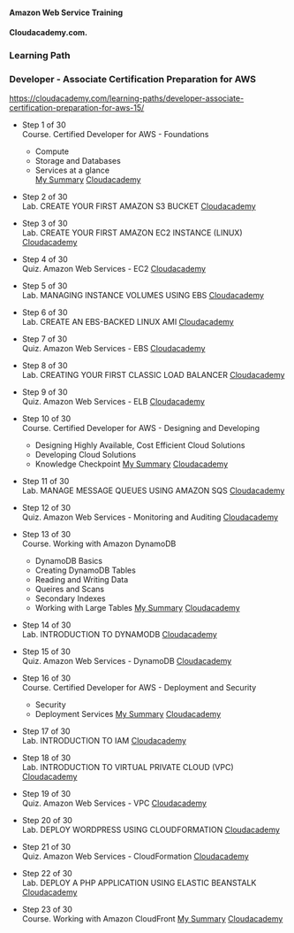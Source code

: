 #### Amazon Web Service Training
#### Cloudacademy.com. 

### Learning Path
### Developer - Associate Certification Preparation for AWS  

https://cloudacademy.com/learning-paths/developer-associate-certification-preparation-for-aws-15/  


* Step 1 of 30  
Course. Certified Developer for AWS - Foundations
  - Compute
  - Storage and Databases
  - Services at a glance  
[My Summary](https://github.com/maxaldunate/aws-training/blob/master/learning-paths-developer-associate-certification-preparation-for-aws-15/Setp01of30.%20Certified%20Developer%20for%20AWS.%20Foundations.md)
[Cloudacademy](https://cloudacademy.com/amazon-web-services/certified-developer-foundations-course/)

* Step 2 of 30  
Lab. CREATE YOUR FIRST AMAZON S3 BUCKET
[Cloudacademy](https://cloudacademy.com/amazon-web-services/labs/create-your-first-amazon-s3-bucket-2/)

* Step 3 of 30  
Lab. CREATE YOUR FIRST AMAZON EC2 INSTANCE (LINUX)
[Cloudacademy](https://cloudacademy.com/amazon-web-services/labs/create-your-first-amazon-ec2-instance-1/)

* Step 4 of 30  
Quiz. Amazon Web Services - EC2
[Cloudacademy](https://cloudacademy.com/quiz/study/497270/results/)

* Step 5 of 30  
Lab. MANAGING INSTANCE VOLUMES USING EBS
[Cloudacademy](https://cloudacademy.com/amazon-web-services/labs/managing-instance-volumes-using-ebs-6/)

* Step 6 of 30  
Lab. CREATE AN EBS-BACKED LINUX AMI
[Cloudacademy](https://cloudacademy.com/amazon-web-services/labs/create-ebs-backed-linux-ami-7/)

* Step 7 of 30  
Quiz. Amazon Web Services - EBS
[Cloudacademy](https://cloudacademy.com/quiz/study/497018/results/)

* Step 8 of 30  
Lab. CREATING YOUR FIRST CLASSIC LOAD BALANCER
[Cloudacademy](https://cloudacademy.com/amazon-web-services/labs/create-your-first-amazon-elastic-load-balancing-elb-4/)

* Step 9 of 30  
Quiz. Amazon Web Services - ELB
[Cloudacademy](https://cloudacademy.com/quiz/study/497023/results/)

* Step 10 of 30  
Course. Certified Developer for AWS - Designing and Developing
  - Designing Highly Available, Cost Efficient Cloud Solutions
  - Developing Cloud Solutions
  - Knowledge Checkpoint
[My Summary](https://github.com/maxaldunate/aws-training/blob/master/learning-paths-developer-associate-certification-preparation-for-aws-15/Setp10of30.%20Certified%20Developer%20for%20AWS.%20Designing%20and%20Developing.md)
[Cloudacademy](https://cloudacademy.com/amazon-web-services/certified-developer-designing-and-developing-course/)

* Step 11 of 30  
Lab. MANAGE MESSAGE QUEUES USING AMAZON SQS
[Cloudacademy](https://cloudacademy.com/amazon-web-services/labs/manage-message-queue-amazon-sqs-16/)

* Step 12 of 30  
Quiz. Amazon Web Services - Monitoring and Auditing
[Cloudacademy](https://cloudacademy.com/quiz/study/498827/results/)

* Step 13 of 30  
Course. Working with Amazon DynamoDB
  - DynamoDB Basics
  - Creating DynamoDB Tables
  - Reading and Writing Data
  - Queires and Scans
  - Secondary Indexes
  - Working with Large Tables
[My Summary](https://github.com/maxaldunate/aws-training/blob/master/learning-paths-developer-associate-certification-preparation-for-aws-15/Setp13of30.%20Working%20with%20Amazon%20DynamoDB.md)
[Cloudacademy](https://cloudacademy.com/amazon-web-services/working-with-amazon-dynamodb-course/)

* Step 14 of 30  
Lab. INTRODUCTION TO DYNAMODB
[Cloudacademy](https://cloudacademy.com/amazon-web-services/labs/introduction-dynamodb-8/)

* Step 15 of 30  
Quiz. Amazon Web Services - DynamoDB
[Cloudacademy](https://cloudacademy.com/quiz/study/498841/results/)

* Step 16 of 30  
Course. Certified Developer for AWS - Deployment and Security
  - Security
  - Deployment Services
[My Summary](https://github.com/maxaldunate/aws-training/blob/master/learning-paths-developer-associate-certification-preparation-for-aws-15/Setp16of30.%20Working%20with%20Amazon%20DynamoDB%20-%20Copy.md)
[Cloudacademy](https://cloudacademy.com/amazon-web-services/deployment-and-security-certified-developer-for-aws-course/)

* Step 17 of 30  
Lab. INTRODUCTION TO IAM
[Cloudacademy](https://cloudacademy.com/amazon-web-services/labs/introduction-iam-13/)

* Step 18 of 30  
Lab. INTRODUCTION TO VIRTUAL PRIVATE CLOUD (VPC)
[Cloudacademy](https://cloudacademy.com/amazon-web-services/labs/introduction-virtual-private-cloud-vpc-9/)

* Step 19 of 30  
Quiz. Amazon Web Services - VPC
[Cloudacademy](https://cloudacademy.com/quiz/study/502821/results/)

* Step 20 of 30  
Lab. DEPLOY WORDPRESS USING CLOUDFORMATION
[Cloudacademy](https://cloudacademy.com/amazon-web-services/labs/deploy-wordpress-cloudformation-17/)

* Step 21 of 30  
Quiz. Amazon Web Services - CloudFormation
[Cloudacademy](https://cloudacademy.com/quiz/study/503113/results/)

* Step 22 of 30  
Lab. DEPLOY A PHP APPLICATION USING ELASTIC BEANSTALK
[Cloudacademy](https://cloudacademy.com/amazon-web-services/labs/deploy-php-application-using-elastic-beanstalk-26/)

* Step 23 of 30  
Course. Working with Amazon CloudFront
[My Summary]()
[Cloudacademy](https://cloudacademy.com/amazon-web-services/cloudfront-course/)






